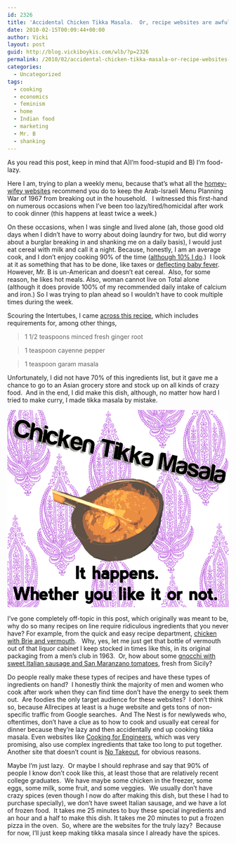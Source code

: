 ```yaml
---
id: 2326
title: 'Accidental Chicken Tikka Masala.  Or, recipe websites are awful.'
date: 2010-02-15T00:09:44+00:00
author: Vicki
layout: post
guid: http://blog.vickiboykis.com/wlb/?p=2326
permalink: /2010/02/accidental-chicken-tikka-masala-or-recipe-websites-are-awful/
categories:
  - Uncategorized
tags:
  - cooking
  - economics
  - feminism
  - home
  - Indian food
  - marketing
  - Mr. B
  - shanking
---
```

As you read this post, keep in mind that A)I&#8217;m food-stupid and B) I&#8217;m food-lazy.

Here I am, trying to plan a weekly menu, because that&#8217;s what all the [homey-wifey websites](http://www.thenest.com/) recommend you do to keep the Arab-Israeli Menu Planning War of 1967 from breaking out in the household.   I witnessed this first-hand on numerous occasions when I&#8217;ve been too lazy/tired/homicidal after work to cook dinner (this happens at least twice a week.)

On these occasions, when I was single and lived alone (ah, those good old days when I didn&#8217;t have to worry about doing laundry for two, but did worry about a burglar breaking in and shanking me on a daily basis), I would just eat cereal with milk and call it a night. Because, honestly, I am an average cook, and I don&#8217;t enjoy cooking 90% of the time ([although 10% I do](http://blog.vickiboykis.com/wlb/2009/05/18/%D1%80%D1%83%D1%81%D1%81%D0%BA%D0%B8%D0%B5-%D0%B3%D1%80%D0%B8%D0%B1%D1%8B-russian-mushrooms/).)  I look at it as something that has to be done, like taxes or [deflecting baby fever](http://blog.vickiboykis.com/wlb/2009/10/29/friday-comic-and-links/).    However, Mr. B is un-American and doesn&#8217;t eat cereal.  Also, for some reason, he likes hot meals. Also, woman cannot live on Total alone (although it does provide 100% of my recommended daily intake of calcium and iron.) So I was trying to plan ahead so I wouldn&#8217;t have to cook multiple times during the week.

Scouring the Intertubes, I came [across this recipe](http://allrecipes.com/Recipe/Indian-Chicken-Curry-Murgh-Kari/Detail.aspx), which includes requirements for, among other things,

> 1 1/2 teaspoons minced fresh ginger root
  
> 1 teaspoon cayenne pepper
  
> 1 teaspoon garam masala

Unfortunately, I did not have 70% of this ingredients list, but it gave me a chance to go to an Asian grocery store and stock up on all kinds of crazy food.  And in the end, I did make this dish, although, no matter how hard I tried to make curry, I made tikka masala by mistake.

[<img class="aligncenter size-full wp-image-2329" title="Masala" src="https://raw.githubusercontent.com/veekaybee/wlb/gh-pages/assets/images/2010/02/Masala.png" alt="" width="599" height="448" />](https://raw.githubusercontent.com/veekaybee/wlb/gh-pages/assets/images/2010/02/Masala.png)

I&#8217;ve gone completely off-topic in this post, which originally was meant to be, why do so many recipes on line require ridiculous ingredients that you never have? For example, from the quick and easy recipe department, [chicken with Brie and vermouth](http://allrecipes.com/Recipe/Chicken-with-Brie-and-Caramelized-Onions/Detail.aspx).   Why, yes, let me just get that bottle of vermouth out of that liquor cabinet I keep stocked in times like this, in its original packaging from a men&#8217;s club in 1963.  Or, how about some [gnocchi with sweet Italian sausage and San Maranzano tomatoes](http://ideas.thenest.com/dinner-recipes/weekly-menu/Blogs/recipe-of-the-day-2-12-10.aspx?), fresh from Sicily?

Do people really make these types of recipes and have these types of ingredients on hand?  I honestly think the majority of men and women who cook after work when they can find time don&#8217;t have the energy to seek them out.  Are foodies the only target audience for these websites?  I don&#8217;t think so, because Allrecipes at least is a huge website and gets tons of non-specific traffic from Google searches.  And The Nest is for newlyweds who, oftentimes, don&#8217;t have a clue as to how to cook and usually eat cereal for dinner because they&#8217;re lazy and then accidentally end up cooking tikka masala. Even websites like [Cooking for Engineers](http://www.cookingforengineers.com/), which was very promising, also use complex ingredients that take too long to put together.  Another site that doesn&#8217;t count is [No Takeout](http://www.notakeout.com/), for obvious reasons.

Maybe I&#8217;m just lazy.  Or maybe I should rephrase and say that 90% of  people I know don&#8217;t cook like this, at least those that are relatively recent college graduates.  We have maybe some chicken in the freezer, some eggs, some milk, some fruit, and some veggies.  We usually don&#8217;t have crazy spices (even though I now do after making this dish, but these I had to purchase specially), we don&#8217;t have sweet Italian sausage, and we have a lot of frozen food.  It takes me 25 minutes to buy these special ingredients and an hour and a half to make this dish. It takes me 20 minutes to put a frozen pizza in the oven.  So, where are the websites for the truly lazy?  Because for now, I&#8217;ll just keep making tikka masala since I already have the spices.